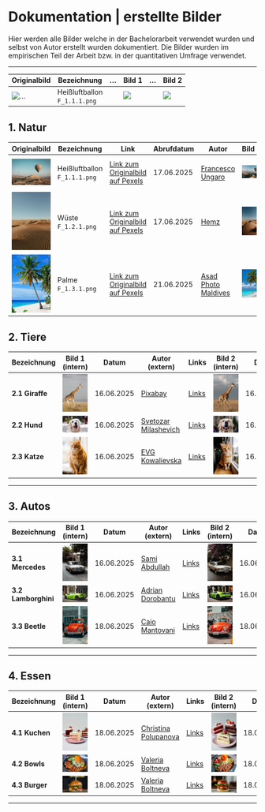 # Dokumentation | erstellte Bilder 
Hier werden alle Bilder welche in der Bachelorarbeit verwendet wurden und selbst von Autor erstellt wurden dokumentiert.
Die Bilder wurden im empirischen Teil der Arbeit bzw. in der quantitativen Umfrage verwendet.

---

| Originalbild                                           | Bezeichnung                     | … | Bild 1                                         | … | Bild 2                                         |
|--------------------------------------------------------|---------------------------------|---|------------------------------------------------|---|------------------------------------------------|
| <img src="F_1.1.1-200x150.png" width="200" alt="…"/>    | Heißluftballon<br>`F_1.1.1.png` |   | <img src="F_1.1.2-200x150.png" width="200"/>    |   | <img src="F_1.1.3-200x150.png" width="200"/>    |



## 1. Natur

| Originalbild                            | Bezeichnung                        | Link                                                                                                                               | Abrufdatum  | Autor                                                          | Bild 1                                | Erstelldatum  | Prompt                                                                                                                                                                                                                                                                                                                                                                                                                                                                                                                                                        | Link                                                                                                                        | Bild 2                                | Erstelldatum  | Prompt                                                                                                                                                                                                                                                                                                                                                                                                                                                                                                                                                        | Link                                                                                                                        |
|-----------------------------------------|------------------------------------|------------------------------------------------------------------------------------------------------------------------------------|-------------|----------------------------------------------------------------|---------------------------------------|--------------|----------------------------------------------------------------------------------------------------------------------------------------------------------------------------------------------------------------------------------------------------------------------------------------------------------------------------------------------------------------------------------------------------------------------------------------------------------------------------------------------------------------------------------------------------------------|-----------------------------------------------------------------------------------------------------------------------------|---------------------------------------|--------------|----------------------------------------------------------------------------------------------------------------------------------------------------------------------------------------------------------------------------------------------------------------------------------------------------------------------------------------------------------------------------------------------------------------------------------------------------------------------------------------------------------------------------------------------------------------|-----------------------------------------------------------------------------------------------------------------------------|
| <img src="F_1.1.1.png" width="200"/>    | Heißluftballon<br>`F_1.1.1.png`    | [Link zum Originalbild auf Pexels](https://images.pexels.com/photos/2325447/pexels-photo-2325447.jpeg?auto=compress&cs=tinysrgb&amp;w=1260&amp;h=750&amp;dpr=1) | 17.06.2025  | [Francesco Ungaro](https://www.pexels.com/de-de/@francesco-ungaro/) | <img src="F_1.1.2.png" width="200"/>  | 17.06.2025   | <details><summary>Prompt</summary>A hyper-realistic low-angle 16:9 scene shot from ground level looking up at two striped hot-air balloons rising above a rugged sandstone plateau—foreground shows textured rocky ground and desert grasses blurred at the bottom edge; one balloon filling the upper right frame, another smaller overhead to the left; warm sunrise light casting soft, realistic shadows on the rock faces, subtle atmospheric haze above; ultra-detailed fabric texture and rock surfaces, true-to-life colors and depth, 8K photorealism</details> | [Link zum Originalbild auf Midjourney](https://cdn.midjourney.com/df7d2e67-a2fb-4533-9f62-a3ae2bb297a0/0_1.png) | <img src="F_1.1.3.png" width="200"/> | 17.06.2025   | <details><summary>Prompt</summary>A hyper-realistic low-angle 16:9 scene shot from ground level looking up at two striped hot-air balloons rising above a rugged sandstone plateau—foreground shows textured rocky ground and desert grasses blurred at the bottom edge; one balloon filling the upper right frame, another smaller overhead to the left; warm sunrise light casting soft, realistic shadows on the rock faces, subtle atmospheric haze above; ultra-detailed fabric texture and rock surfaces, true-to-life colors and depth, 8K photorealism</details> | [Link zum Originalbild auf Midjourney](https://cdn-midjourney.com/35946f75-43f9-42e8-ae9c-147bd2e8f289/0_2.png) |
| <img src="F_1.2.1.png" width="200"/>    | Wüste<br>`F_1.2.1.png`             | [Link zum Originalbild auf Pexels](https://images.pexels.com/photos/4568088/pexels-photo-4568088.png)                                                                     | 17.06.2025  | [Hemz](https://www.pexels.com/de-de/@h3mins/)               | <img src="F_1.2.2.png" width="200"/>  | 17.06.2025   | <details><summary>Prompt</summary>A hyper-realistic 16:9 ground-level view of an endless desert of wind-sculpted golden sand dunes—intricate ripple patterns stretching from the foreground to the horizon, a few sparse tufts of desert scrub, pale blue sky above, soft natural light casting gentle shadows in the troughs, ultra-detailed textures on each dune crest, true-to-life colors, 8K photorealism</details> | [Link zum Originalbild auf Midjourney](https://cdn-midjourney.com/f38ab05c-4b20-4f50-860c-da08ee610bff/0_0.png) | <img src="F_1.2.3.png" width="200"/> | 17.06.2025   | <details><summary>Prompt</summary>A hyper-realistic 16:9 ground-level view of an endless desert of wind-sculpted golden sand dunes—intricate ripple patterns stretching from the foreground to the horizon, a few sparse tufts of desert scrub, pale blue sky above, soft natural light casting gentle shadows in the troughs, ultra-detailed textures on each dune crest, true-to-life colors, 8K photorealism</details> | [Link zum Originalbild auf Midjourney](https://cdn-midjourney.com/03dcfac7-8a2f-4e85-a64e-05c56f5f8759/0_2.png) |
| <img src="F_1.3.1.png" width="200"/>    | Palme<br>`F_1.3.1.png`             | [Link zum Originalbild auf Pexels](https://images.pexels.com/photos/240526/pexels-photo-240526.jpeg?_gl=1*1lxt5pu*_ga*MzIwMjE4NzI5LjE3NTAwNTc5NDc.*_ga_8JE65Q40S6*czE3NTA0OTM5OTAkbzExJGcxJHQxNzUwNDk0NDA0JGo4JGwwJGgw) | 21.06.2025  | [Asad Photo Maldives](https://www.pexels.com/de-de/@asadphoto/) | <img src="F_1.3.2.png" width="200"/>  | 21.06.2025   | <details><summary>Prompt</summary>Tropical beach with pristine white sand and crystal-clear turquoise water, a single tall coconut palm tree leaning gracefully over the shore, vibrant green fronds backlit by a deep blue sky with a few wispy clouds, lush tropical foliage at the edges, soft natural sunlight, tranquil and inviting atmosphere, photorealistic, ultra-high detail, 8K</details> | [Link zum Originalbild auf Midjourney](https://cdn-midjourney.com/6d26202b-f0c7-4d6a-804c-71524306f373/0_2.png) | <img src="F_1.3.3.png" width="200"/> | 21.06.2025   | <details><summary>Prompt</summary>Tropical beach with pristine white sand and crystal-clear turquoise water, a single tall coconut palm tree leaning gracefully over the shore, vibrant green fronds backlit by a deep blue sky with a few wispy clouds, lush tropical foliage at the edges, soft natural sunlight, tranquil and inviting atmosphere, photorealistic, ultra-high detail, 8K</details> | [Link zum Originalbild auf Midjourney](https://cdn-midjourney.com/9ad38944-3589-40c4-9438-c43701d67799/0_2.png) |

## 2. Tiere

| Bezeichnung      | Bild 1 (intern)                       | Datum       | Autor (extern)                                                         | Links | Bild 2 (intern)                       | Datum       | Prompt                                                                                                                                                                                                                                                                                                                                                                                                                                                                                                                                                        | Links | Bild 3 (intern)                       | Datum       | Prompt                                                                                                                                                                                                                                                                                                                                                                                                                                                                                                                                                      | Links |
|------------------|---------------------------------------|-------------|-------------------------------------------------------------------------|-------|---------------------------------------|-------------|---------------------------------------------------------------------------------------------------------------------------------------------------------------------------------------------------------------------------------------------------------------------------------------------------------------------------------------------------------------------------------------------------------------------------------------------------------------------------------------------------------------------------------------------------------------|-------|---------------------------------------|-------------|-------------------------------------------------------------------------------------------------------------------------------------------------------------------------------------------------------------------------------------------------------------------------------------------------------------------------------------------------------------------------------------------------------------------------------------------------------------------------------------------------------------------------------------------------------------|-------|
| **2.1 Giraffe**  | <img src="F_2.1.1.png" width="100"/>  | 16.06.2025  | [Pixabay](https://www.pexels.com/de-de/@pixabay/)                       | [Links](https://images.pexels.com/photos/67552/giraffe-tall-mammal-africa-67552.jpeg?auto=compress&cs=tinysrgb&amp;w=1260&amp;h=750&amp;dpr=1) | <img src="F_2.1.2.png" width="100"/>  | 16.06.2025  | <details><summary>Prompt</summary>Majestic giraffe walking across the golden African savannah, side profile view, long spotted neck stretching up toward a soft cloudy sky, dry grasses in the foreground, distant flat horizon, natural warm daylight, shallow depth of field, cinematic wildlife photography style, telephoto 200 mm lens look, ultra-realistic, high detail, 8K</details> | [Links](https://cdn.midjourney.com/baae3b8b-a2e1-4f1b-aa92-0ed34ae02c37/0_3.png) | <img src="F_2.1.3.png" width="100"/>  | 17.06.2025  | <details><summary>Prompt</summary>Majestic giraffe walking across the golden African savannah, side profile view, long spotted neck stretching up toward a soft cloudy sky, dry grasses in the foreground, distant flat horizon, natural warm daylight, shallow depth of field, cinematic wildlife photography style, telephoto 200 mm lens look, ultra-realistic, high detail, 8K</details> | [Links](https://cdn.midjourney.com/baae3b8b-a2e1-4f1b-aa92-0ed34ae02c37/0_1.png) |
| **2.2 Hund**     | <img src="F_2.2.1.png" width="100"/>  | 16.06.2025  | [Svetozar Milashevich](https://www.pexels.com/de-de/@svetozar-milashevich-99573/) | [Links](https://images.pexels.com/photos/1490908/pexels-photo-1490908.jpeg?auto=compress&cs=tinysrgb&amp;w=1260&amp;h=750&amp;dpr=1) | <img src="F_2.2.2.png" width="100"/>  | 16.06.2025  | <details><summary>Prompt</summary>Happy golden retriever portrait, warm creamy-golden coat, looking up with joyful expression, mouth open and tongue slightly out, outdoors with soft bokeh background hinting at people walking in a park, natural soft lighting, cinematic pet photography style, ultra-realistic, high detail, shallow depth of field, 85 mm lens, 8K</details> | [Links](https://cdn.midjourney.com/f12b8df7-8389-4612-ae5a-fc8b58ce7deb/0_0.png) | <img src="F_2.2.3.png" width="100"/>  | 17.06.2025  | <details><summary>Prompt</summary>Golden retriever portrait, warm creamy-golden coat, looking up, outdoors with soft bokeh background hinting at people walking in a park, natural soft lighting, cinematic pet photography style, ultra-realistic, high detail, shallow depth of field, 85 mm lens, 8K</details> | [Links](https://cdn.midjourney.com/b08c6414-aff2-46a9-846e-0e35532d3b24/0_2.png) |
| **2.3 Katze**    | <img src="F_2.3.1.png" width="100"/>  | 16.06.2025  | [EVG Kowalievska](https://www.pexels.com/de-de/@kowalievska/)            | [Links](https://images.pexels.com/photos/1170986/pexels-photo-1170986.jpeg?auto=compress&cs=tinysrgb&amp;w=1260&amp;h=750&amp;dpr=1) | <img src="F_2.3.2.png" width="100"/>  | 16.06.2025  | <details><summary>Prompt</summary>Orange tabby cat sitting on a rustic wooden windowsill, medium shot with more of the room and window visible, no close-up, warm natural daylight illuminating its striped fur and green-gold eyes, soft bokeh cityscape background, cinematic pet portrait style, ultra-realistic, high detail, shallow depth of field, 85 mm lens look, 8K</details> | [Links](https://cdn.midjourney.com/f23a4876-0110-4bfd-9df8-516312a8f9e7/0_1.png) | <img src="F_2.3.3.png" width="100"/>  | 17.06.2025  | <details><summary>Prompt</summary>Orange tabby cat sitting on a rustic wooden windowsill, medium shot with more of the room and window visible, no close-up, warm natural daylight illuminating its striped fur and green-gold eyes, soft bokeh cityscape background, cinematic pet portrait style, ultra-realistic, high detail, shallow depth of field, 85 mm lens look, 8K</details> | [Links](https://cdn.midjourney.com/cf269535-0088-4579-acf6-bcaed5bfa53d/0_3.png) |

---

## 3. Autos

| Bezeichnung           | Bild 1 (intern)                       | Datum       | Autor (extern)                                                         | Links | Bild 2 (intern)                       | Datum       | Prompt                                                                                                                                                                                                                                                                                                                                                                                                                                                                                                                                                        | Links | Bild 3 (intern)                       | Datum       | Prompt                                                                                                                                                                                                                                                                                                                                                                                                                                                                                                                                                      | Links |
|-----------------------|---------------------------------------|-------------|-------------------------------------------------------------------------|-------|---------------------------------------|-------------|---------------------------------------------------------------------------------------------------------------------------------------------------------------------------------------------------------------------------------------------------------------------------------------------------------------------------------------------------------------------------------------------------------------------------------------------------------------------------------------------------------------------------------------------------------------|-------|---------------------------------------|-------------|-------------------------------------------------------------------------------------------------------------------------------------------------------------------------------------------------------------------------------------------------------------------------------------------------------------------------------------------------------------------------------------------------------------------------------------------------------------------------------------------------------------------------------------------------------------|-------|
| **3.1 Mercedes**      | <img src="F_3.1.1.png" width="100"/>  | 16.06.2025  | [Sami Abdullah](https://www.pexels.com/de-de/@onbab/)                    | [Links](https://images.pexels.com/photos/13818893/pexels-photo-13818893.jpeg?auto=compress&cs=tinysrgb&amp;w=1260&amp;h=750&amp;dpr=1) | <img src="F_3.1.2.png" width="100"/>  | 16.06.2025  | <details><summary>Prompt</summary>A hyper-realistic street scene (16:9) featuring a classic cream-colored Mercedes-Benz W123 sedan with license plate M AA 891H, parked at a slight angle on a quiet urban road—chrome grille and round headlamps reflecting the environment with precise clarity; wet asphalt with lifelike texture and scattered leaves; lush bougainvillea cascading vibrant purple and pink petals overhead; soft natural daylight filtering through a tree canopy, ultra-detailed paintwork, weathered curb stones, subtle shallow depth of field softly blurring background buildings, 8K photorealism</details> | [Links](https://cdn.midjourney.com/8720541b-933c-4d55-9b6b-29a273f1d2e6/0_2.png) | <img src="F_3.1.3.png" width="100"/>  | 17.06.2025  | <details><summary>Prompt</summary>A hyper-realistic street scene (16:9) featuring a classic cream-colored Mercedes-Benz W123 sedan with license plate M AA 891H, parked at a slight angle on a quiet urban road—chrome grille and round headlamps reflecting the environment with precise clarity; wet asphalt with lifelike texture and scattered leaves; lush bougainvillea cascading vibrant purple and pink petals overhead; soft natural daylight filtering through a tree canopy, ultra-detailed paintwork, weathered curb stones, subtle shallow depth of field softly blurring background buildings, 8K photorealism</details> | [Links](https://cdn.midjourney.com/40b9b4f4-e5f4-4386-8023-a2c435d68bdd/0_1.png) |
| **3.2 Lamborghini**   | <img src="F_3.2.1.png" width="100"/>  | 16.06.2025  | [Adrian Dorobantu](https://www.pexels.com/de-de/@adrian-dorobantu-989175/)   | [Links](https://images.pexels.com/photos/2127733/pexels-photo-2127733.jpeg?auto=compress&cs=tinysrgb&amp;w=1260&amp;h=750&amp;dpr=1) | <img src="F_3.2.2.png" width="100"/>  | 16.06.2025  | <details><summary>Prompt</summary>A true-to-life 16:9 photograph of a lime-green Lamborghini Huracán Coupé parked at a slight angle on a city curb—glossy paint reflecting the boutique façades around it, matte-black multi-spoke wheels with visible brake calipers, authentic asphalt and concrete pavement textures, quad exhaust tips with subtle soot marks, yellow UK license plate "SN65 CTV"; everyday daylight casting soft, realistic shadows and gentle highlights, accurate perspective, subtle shallow depth of field showing the "ILLUMINATA" and "SOLLANDS" storefronts with potted boxwood and ivy-clad arch, true colors and textures, 8K photorealism</details> | [Links](https://cdn.midjourney.com/108e3d1b-bf36-4df4-a381-c73d324e8dd4/0_2.png) | <img src="F_3.2.3.png" width="100"/>  | 17.06.2025  | <details><summary>Prompt</summary>A true-to-life 16:9 photograph of a lime-green Lamborghini Huracán Coupé parked at a slight angle on a city curb—glossy paint reflecting the boutique façades around it, matte-black multi-spoke wheels with visible brake calipers, authentic asphalt and concrete pavement textures, quad exhaust tips with subtle soot marks, yellow UK license plate "SN65 CTV"; everyday daylight casting soft, realistic shadows and gentle highlights, accurate perspective, subtle shallow depth of field showing the "ILLUMINATA" and "SOLLANDS" storefronts with potted boxwood and ivy-clad arch, true colors and textures, 8K photorealism</details> | [Links](https://cdn.midjourney.com/44d99ded-8a08-4db4-af18-4135296ffe6a/0_3.png) |
| **3.3 Beetle**     | <img src="F_3.3.1.png" width="100"/>  | 18.06.2025  | [Caio Mantovani](https://www.pexels.com/de-de/@caio-mantovani-97605853/)     | [Links](https://images.pexels.com/photos/14072695/pexels-photo-14072695.jpeg?_gl=1*1y8y3rq*_ga*MzIwMjE4NzI5LjE3NTAwNTc5NDc.*_ga_8JE65Q40S6*czE3NTA0OTc4MTgkbzEyJGcxJHQxNzUwNTAwMTU3JGozOCRsMCRoMA..) | <img src="F_3.3.2.png" width="100"/>  | 18.06.2025  | <details><summary>Prompt</summary>Classic red Volkswagen Beetle parked on a concrete lot in front of a modern metal fence with horizontal slats painted in cool bluish-gray tones; two black scooters beside it; warm natural daylight casting soft shadows under the tires; ultra-realistic detail in the car’s chrome accents, rounded headlights, and weathered "GNB-3571" license plate; textured asphalt ground rendered in precise mid-tone bluish-gray with subtle warm undertones and yellow parking lines; shallow depth of field; cinematic urban contrast; 8K</details> | [Links](https://cdn.midjourney.com/691828a0-3c83-4284-a539-4e747107c00a/0_1.png) | <img src="F_3.3.3.png" width="100"/>  | 18.06.2025  | <details><summary>Prompt</summary>Classic red Volkswagen Beetle parked on a concrete lot in front of a modern metal fence with horizontal slats painted in cool bluish-gray tones; two black scooters beside it; warm natural daylight casting soft shadows under the tires; ultra-realistic detail in the car’s chrome accents, rounded headlights, and weathered "GNB-3571" license plate; textured asphalt ground rendered in precise mid-tone bluish-gray with subtle warm undertönen and yellow parking lines; shallow depth of field; cinematic urban contrast; 8K</details> | [Links](https://cdn.midjourney.com/bf21136a-abf0-498b-bfe3-062e00cf9fda/0_3.png) |

---

## 4. Essen

| Bezeichnung         | Bild 1 (intern)                       | Datum       | Autor (extern)                                                         | Links | Bild 2 (intern)                       | Datum       | Prompt                                                                                                                                                                                                                                                                                                                                                                                                                                                                                                                                                        | Links | Bild 3 (intern)                       | Datum       | Prompt                                                                                                                                                                                                                                                                                                                                                                                                                                                                                                                                                      | Links |
|---------------------|---------------------------------------|-------------|-------------------------------------------------------------------------|-------|---------------------------------------|-------------|---------------------------------------------------------------------------------------------------------------------------------------------------------------------------------------------------------------------------------------------------------------------------------------------------------------------------------------------------------------------------------------------------------------------------------------------------------------------------------------------------------------------------------------------------------------|-------|---------------------------------------|-------------|-------------------------------------------------------------------------------------------------------------------------------------------------------------------------------------------------------------------------------------------------------------------------------------------------------------------------------------------------------------------------------------------------------------------------------------------------------------------------------------------------------------------------------------------------------------|-------|
| **4.1 Kuchen**      | <img src="F_4.1.1.png" width="100"/>  | 18.06.2025  | [Christina Polupanova](https://www.pexels.com/de-de/@christina-polupanova-138429930/) | [Links](https://images.pexels.com/photos/10281284/pexels-photo-10281284.jpeg?auto=compress&cs=tinysrgb&amp;w=1260&amp;h=750&amp;dpr=1) | <img src="F_4.1.2.png" width="100"/>  | 18.06.2025  | <details><summary>Prompt</summary>Three elegant cake slices on pastel pink plates against a clean light gray backdrop: in front a pistachio-green frosted layer cake with raspberry jam filling, topped with a single fresh raspberry and chopped pistachios; behind a red velvet slice with white cream cheese frosting and pomegranate seeds, and a chocolate layer cake with rich ganache and strawberry garnish; soft natural lighting, shallow depth of field, cinematic food photography style, ultra-realistic, high detail, 8K macro</details> | [Links](https://cdn.midjourney.com/857f377e-762e-4ef8-b1ff-2725bfeb4e02/0_1.png) | <img src="F_4.1.3.png" width="100"/>  | 18.06.2025  | <details><summary>Prompt</summary>Three elegant cake slices on pastel pink plates against a clean light gray backdrop: in front a pistachio-green frosted layer cake with raspberry jam filling, topped with a single fresh raspberry and chopped pistachios; behind a red velvet slice with white cream cheese frosting and pomegranate seeds, and a chocolate layer cake with rich ganache and strawberry garnish; soft natural lighting, shallow depth of field, cinematic food photography style, ultra-realistic, high detail, 8K macro</details> | [Links](https://cdn.midjourney.com/ad935bfa-1295-4cea-b456-f7dbb5e6bf62/0_2.png) |
| **4.2 Bowls**       | <img src="F_4.2.1.png" width="100"/>  | 18.06.2025  | [Valeria Boltneva](https://www.pexels.com/de-de/@valeriya/)             | [Links](https://images.pexels.com/photos/1860208/pexels-photo-1860208.jpeg?auto=compress&cs=tinysrgb&amp;w=1260&amp;h=750&amp;dpr=1) | <img src="F_4.2.2.png" width="100"/>  | 18.06.2025  | <details><summary>Prompt</summary>Sesame-seed-topped grilled chicken slices arranged in a rustic brown ceramic bowl, alongside fresh spinach leaves and cherry tomato halves, crunchy cabbage slaw drizzled with sesame dressing and crowned with a nest of julienned carrots, lemon wedge on the side, placed on a reflective glass table with a woven placemat accent, soft natural lighting, shallow depth of field, cinematic food photography style, ultra-realistic, high detail, 8K macro</details> | [Links](https://cdn.midjourney.com/273b0f5c-59c0-4123-861d-11728290da1e/0_2.png) | <img src="F_4.2.3.png" width="100"/>  | 18.06.2025  | <details><summary>Prompt</summary>Sesame-seed-topped grilled chicken slices arranged in a rustic brown ceramic bowl, alongside fresh spinach leaves and cherry tomato halves, crunchy cabbage slaw drizzled with sesame dressing and crowned with a nest of julienned carrots, lemon wedge on the side, placed on a reflective glass table with a woven placemat accent, soft natural lighting, shallow depth of field, cinematic food photography style, ultra-realistic, high detail, 8K macro</details> | [Links](https://cdn.midjourney.com/fd853125-2575-4ab5-ae4b-7e76c2788abb/0_2.png) |
| **4.3 Burger**      | <img src="F_4.3.1.png" width="100"/>  | 18.06.2025  | [Valeria Boltneva](https://www.pexels.com/de-de/@valeriya/)             | [Links](https://images.pexels.com/photos/1639562/pexels-photo-1639562.jpeg?auto=compress&cs=tinysrgb&amp;w=1260&amp;h=750&amp;dpr=1) | <img src="F_4.3.2.png" width="100"/>  | 18.06.2025  | <details><summary>Prompt</summary>Perfectly assembled gourmet cheeseburger on a clean white plate, symmetrical pale brioche bun with evenly spaced sesame seeds and uniform light browning; centered, juicy beef patty topped with neatly melted cheddar; one crisp lettuce leaf and two perfectly stacked tomato slices; a thin, even ring of creamy sauce; straight bamboo skewer holding all layers in place; shallow depth of field; neutral soft-focus background; natural soft lighting; ultra-realistic, high detail, 8K macro</details> | [Links](https://cdn.midjourney.com/a38ca48d-193b-413a-b13b-d1a4b798eeec/0_3.png) | <img src="F_4.3.3.png" width="100"/>  | 18.06.2025  | <details><summary>Prompt</summary>Gourmet cheeseburger on a rustic wooden table, brioche bun with sesame seeds, juicy beef patty, melted cheddar cheese dripping over the edge, crisp lettuce and ripe tomato slices, creamy sauce oozing, bamboo skewer through the top, shallow depth of field, dark moody blurred background, natural soft lighting, ultra-realistic, high detail, 8K macro</details> | [Links](https://cdn.midjourney.com/bdbe2525-fb22-415a-a454-bc8293658479/0_2.png) |

---
